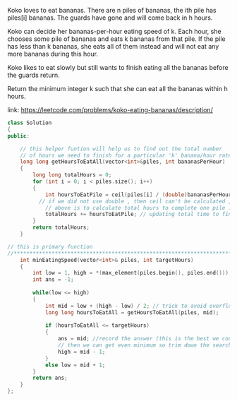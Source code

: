 Koko loves to eat bananas. There are n piles of bananas, the ith pile has piles[i] bananas. The guards have gone and will come back in h hours.

Koko can decide her bananas-per-hour eating speed of k. Each hour, she chooses some pile of bananas and eats k bananas from that pile. If the pile has less than k bananas, she eats all of them instead and will not eat any more bananas during this hour.

Koko likes to eat slowly but still wants to finish eating all the bananas before the guards return.

Return the minimum integer k such that she can eat all the bananas within h hours.

link: https://leetcode.com/problems/koko-eating-bananas/description/


``` cpp
class Solution 
{
public:

    // this helper funtion will help us to find out the total number 
    // of hours we need to finish for a particular 'k' banana/hour rate
    long long getHoursToEatAll(vector<int>&piles, int bananasPerHour)
    {
        long long totalHours = 0;
        for (int i = 0; i < piles.size(); i++)
        {
            int hoursToEatPile = ceil(piles[i] / (double)bananasPerHour);  // double is used to swiftly divide to double to gget its real ceil
          // if we did not use double , then ceil can't be calculated , it would be floor by default
            // above is to calculate total hours to complete one pile ...
            totalHours += hoursToEatPile; // updating total time to finish all
        }
        return totalHours;
    }

// this is primary function 
//************************************************************************************
    int minEatingSpeed(vector<int>& piles, int targetHours)
    {
        int low = 1, high = *(max_element(piles.begin(), piles.end()));  // * is used to dereference the iterator
        int ans = -1;
      
        while(low <= high)
        {
            int mid = low + (high - low) / 2; // trick to avoid overflow...
            long long hoursToEatAll = getHoursToEatAll(piles, mid);
            
            if (hoursToEatAll <= targetHours)
            {
                ans = mid; //record the answer (this is the best we could record till curr step)
                // then we can get even minimum so trim down the search space 
                high = mid - 1;
            }
            else low = mid + 1;
        }
        return ans;
    }
};
```
